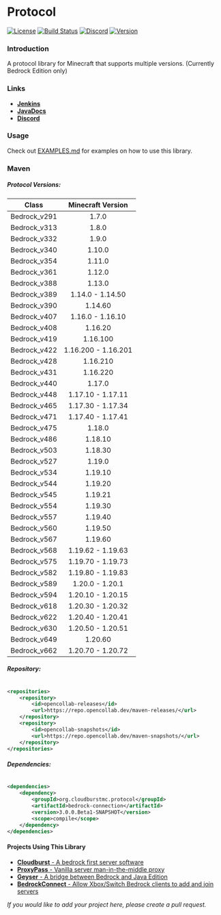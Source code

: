 # Protocol

[![License](https://img.shields.io/badge/license-apache%202.0-blue.svg)](LICENSE)
[![Build Status](https://ci.opencollab.dev/job/NukkitX/job/Protocol/job/master/badge/icon)](https://ci.opencollab.dev/job/NukkitX/job/Protocol/job/master/)
[![Discord](https://img.shields.io/discord/393465748535640064.svg)](https://discord.gg/seCw62a)
[![Version](https://repo.opencollab.dev/api/badge/latest/maven-snapshots/org/cloudburstmc/protocol/bedrock-codec)](https://repo.opencollab.dev/#/maven-snapshots/org/cloudburstmc/protocol)

### Introduction

A protocol library for Minecraft that supports multiple versions. (Currently Bedrock Edition only)

### Links

* __[Jenkins](https://ci.opencollab.dev/job/NukkitX/job/Protocol/)__
* __[JavaDocs](https://ci.opencollab.dev/job/NukkitX/job/Protocol/job/master/javadoc/index.html?overview-summary.html)__
* __[Discord](https://discord.gg/seCw62a)__

### Usage

Check out [EXAMPLES.md](EXAMPLES.md) for examples on how to use this library.

### Maven

##### Protocol Versions:

|    Class     |  Minecraft Version  |
|:------------:|:-------------------:|
| Bedrock_v291 |        1.7.0        |
| Bedrock_v313 |        1.8.0        |
| Bedrock_v332 |        1.9.0        |
| Bedrock_v340 |       1.10.0        |
| Bedrock_v354 |       1.11.0        |
| Bedrock_v361 |       1.12.0        |
| Bedrock_v388 |       1.13.0        |
| Bedrock_v389 |  1.14.0 - 1.14.50   |
| Bedrock_v390 |       1.14.60       |
| Bedrock_v407 |  1.16.0 - 1.16.10   |
| Bedrock_v408 |       1.16.20       |
| Bedrock_v419 |      1.16.100       |
| Bedrock_v422 | 1.16.200 - 1.16.201 |
| Bedrock_v428 |      1.16.210       |
| Bedrock_v431 |      1.16.220       |
| Bedrock_v440 |       1.17.0        |
| Bedrock_v448 |  1.17.10 - 1.17.11  |
| Bedrock_v465 |  1.17.30 - 1.17.34  |
| Bedrock_v471 |  1.17.40 - 1.17.41  |
| Bedrock_v475 |       1.18.0        |
| Bedrock_v486 |       1.18.10       |
| Bedrock_v503 |       1.18.30       |
| Bedrock_v527 |       1.19.0        |
| Bedrock_v534 |       1.19.10       |
| Bedrock_v544 |       1.19.20       |
| Bedrock_v545 |       1.19.21       |
| Bedrock_v554 |       1.19.30       |
| Bedrock_v557 |       1.19.40       |
| Bedrock_v560 |       1.19.50       |
| Bedrock_v567 |       1.19.60       |
| Bedrock_v568 |  1.19.62 - 1.19.63  |
| Bedrock_v575 |  1.19.70 - 1.19.73  |
| Bedrock_v582 |  1.19.80 - 1.19.83  |
| Bedrock_v589 |  1.20.0  - 1.20.1   |
| Bedrock_v594 |  1.20.10 - 1.20.15  |
| Bedrock_v618 |  1.20.30 - 1.20.32  |
| Bedrock_v622 |  1.20.40 - 1.20.41  |
| Bedrock_v630 |  1.20.50 - 1.20.51  |
| Bedrock_v649 |       1.20.60       |
| Bedrock_v662 |  1.20.70 - 1.20.72  |

##### Repository:

```xml

<repositories>
    <repository>
        <id>opencollab-releases</id>
        <url>https://repo.opencollab.dev/maven-releases/</url>
    </repository>
    <repository>
        <id>opencollab-snapshots</id>
        <url>https://repo.opencollab.dev/maven-snapshots/</url>
    </repository>
</repositories>
```

##### Dependencies:

```xml

<dependencies>
    <dependency>
        <groupId>org.cloudburstmc.protocol</groupId>
        <artifactId>bedrock-connection</artifactId>
        <version>3.0.0.Beta1-SNAPSHOT</version>
        <scope>compile</scope>
    </dependency>
</dependencies>
```

#### Projects Using This Library

* [__Cloudburst__ - A bedrock first server software](https://github.com/CloudburstMC/Server)
* [__ProxyPass__ - Vanilla server man-in-the-middle proxy](https://github.com/CloudburstMC/ProxyPass)
* [__Geyser__ - A bridge between Bedrock and Java Edition](https://github.com/GeyserMC/Geyser)
* [__BedrockConnect__ - Allow Xbox/Switch Bedrock clients to add and join servers](https://github.com/Pugmatt/BedrockConnect)

_If you would like to add your project here, please create a pull request._

